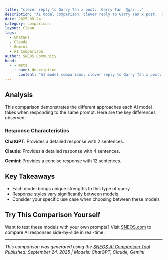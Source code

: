 ```yaml
---
title: "clever reply to Garry Tan x post:  Garry Tan  @gar..."
description: "AI model comparison: clever reply to Garry Tan x post:  Garry Tan  @garrytan The best of the best are forged not born Quo..."
date: 2025-09-24
category: comparison
layout: Clean
tags:
  - ChatGPT
  - Claude
  - Gemini
  - AI Comparison
author: SNEOS Community
head:
  - - meta
    - name: description
      content: "AI model comparison: clever reply to Garry Tan x post:  Garry Tan  @garrytan The best of the best are forged not born Quote  blue @bluewmist ..."
---
```


<ChatComparison
  title="clever reply to Garry Tan x post: &#10;Garry Tan&#10;&#10;@gar..."
  prompt="clever reply to Garry Tan x post: &#10;Garry Tan&#10;&#10;@garrytan&#10;The best of the best are forged not born&#10;Quote&#10;&#10;blue&#10;@bluewmist&#10;·&#10;1h&#10;extreme results come from extreme preparation. years of reading hard books shows in your conversations. years of a strict diet shows in your energy. years of consistency shows in your confidence. years of focus shows in your results.&#10;"
  :responses='{
    "ChatGPT": "Absolutely\u2014like steel tempered by fire, greatness is crafted through relentless effort and relentless refinement. Born talent might light the spark, but it\u2019s the forge of discipline that shapes the flame.",
    "Claude": "Here are a few clever reply options:\n\n**Option 1 (Playful contrarian):**\n\u0022Plot twist: some of us spent years reading hard books and still sound like we\u0027re explaining quantum physics to a toddler \uD83D\uDCDA\uD83D\uDE05\u0022\n\n**Option 2 (Meta observation):**\n\u0022The real extreme preparation is spending years crafting tweets that make people feel both inspired and slightly inadequate at the same time\u0022\n\n**Option 3 (Self-deprecating wisdom):**\n\u0022Years of procrastination also shows in your results. Consistency works both ways \uD83C\uDFAF\u0022\n\n**Option 4 (Philosophical twist):**\n\u0022True, but the hardest forge of all is learning when to break your own patterns. Sometimes the best preparation is knowing when to throw out the playbook.\u0022\n\nI\u0027d go with Option 1 or 3 - they\u0027re relatable, get engagement, and add humor without being dismissive of the original insight.",
    "Gemini": "Here are a few clever replies to Garry Tan\u0027s X post, playing off the themes of forging and preparation:\n\n*   \u0022So, if I microwave a participation trophy, does it become the best of the best?\u0022\n*   \u0022Sounds like a recipe. How many reps of discipline do I need to bench press success?\u0022\n*   \u0022Forged in the fires of...late nights coding? Asking for a friend.\u0022\n*   \u0022But what if you\u0027re born with really good forging equipment? Does that count?\u0022\n*   \u0022I\u0027m suddenly picturing a blacksmith hammering away at a laptop. Is that the visual we\u0027re going for?\u0022\n"
  }'
  published-date="15:40"
/>

## Analysis

This comparison demonstrates the different approaches each AI model takes when responding to the same prompt. Here are the key differences observed:

### Response Characteristics

**ChatGPT**: Provides a detailed response with 2 sentences. 

**Claude**: Provides a detailed response with 4 sentences. 

**Gemini**: Provides a concise response with 12 sentences. 

## Key Takeaways

- Each model brings unique strengths to this type of query
- Response styles vary significantly between models
- Consider your specific use case when choosing between these models

## Try This Comparison Yourself

Want to test these models with your own prompts? Visit [SNEOS.com](https://sneos.com) to compare AI responses side-by-side in real-time.

---

*This comparison was generated using the [SNEOS AI Comparison Tool](https://sneos.com)*
*Published: September 24, 2025 | Models: ChatGPT, Claude, Gemini*
